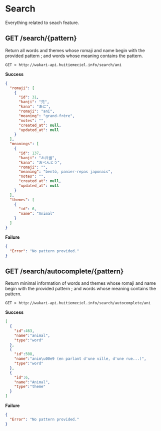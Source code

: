# Search
Everything related to seach feature.

## GET /search/{pattern}
Return all words and themes whose romaji and name begin with the provided pattern ; and words whose meaning contains the pattern.
```
GET > http://wakari-api.huitiemeciel.info/search/ani
```
**Success**
```json
{
  "romaji": [
    {
      "id": 31,
      "kanji": "兄",
      "kana": "あに",
      "romaji": "ani",
      "meaning": "grand-frère",
      "notes": "",
      "created_at": null,
      "updated_at": null
    }
  ],
  "meanings": [
    {
      "id": 137,
      "kanji": "お弁当",
      "kana": "おべんとう",
      "romaji": "",
      "meaning": "bentô, panier-repas japonais",
      "notes": "",
      "created_at": null,
      "updated_at": null
    }
  ],
  "themes": [
    {
      "id": 6,
      "name": "Animal"
    }
  ]
}
```
**Failure**
```json
{
  "Error": "No pattern provided."
}
```


## GET /search/autocomplete/{pattern}
Return minimal information of words and themes whose romaji and name begin with the provided pattern ; and words whose meaning contains the pattern.
```
GET > http://wakari-api.huitiemeciel.info/search/autocomplete/ani
```
**Success**
```json
[
  {
    "id":463,
    "name":"animal",
    "type":"word"
  },
  {
    "id":508,
    "name":"anim\u00e9 (en parlant d'une ville, d'une rue...)",
    "type":"word"
  },
  {
    "id":6,
    "name":"Animal",
    "type":"theme"
  }
]
```
**Failure**
```json
{
  "Error": "No pattern provided."
}
```
